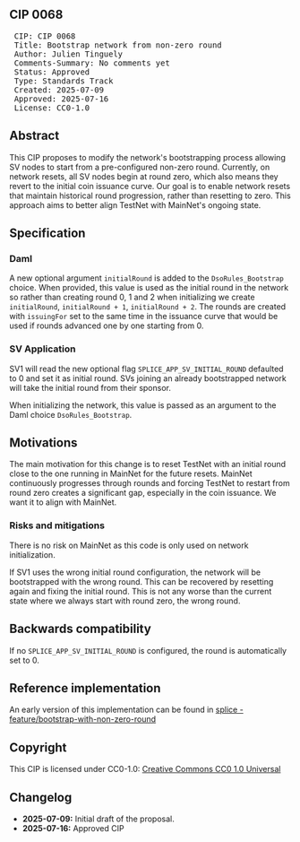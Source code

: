 ## CIP 0068

<pre>
 CIP: CIP 0068
 Title: Bootstrap network from non-zero round
 Author: Julien Tinguely
 Comments-Summary: No comments yet
 Status: Approved
 Type: Standards Track
 Created: 2025-07-09
 Approved: 2025-07-16
 License: CC0-1.0
</pre>

## Abstract

This CIP proposes to modify the network's bootstrapping process allowing SV nodes to start from a pre-configured non-zero round. 
Currently, on network resets, all SV nodes begin at round zero, which also means they revert to the initial coin issuance curve. 
Our goal is to enable network resets that maintain historical round progression, rather than resetting to zero. 
This approach aims to better align TestNet with MainNet's ongoing state.

## Specification

### Daml

A new optional argument `initialRound` is added to the `DsoRules_Bootstrap` choice.
When provided, this value is used as the initial round in the network so rather than creating round 0, 1 and 2 when initializing 
we create `initialRound`, `initialRound + 1`, `initialRound + 2`. The rounds are created with `issuingFor` set to the same time 
in the issuance curve that would be used if rounds advanced one by one starting from 0.

### SV Application

SV1 will read the new optional flag `SPLICE_APP_SV_INITIAL_ROUND` defaulted to 0 and set it as initial round.
SVs joining an already bootstrapped network will take the initial round from their sponsor.

When initializing the network, this value is passed as an argument to the Daml choice `DsoRules_Bootstrap`.

## Motivations

The main motivation for this change is to reset TestNet with an initial round close to the one running in MainNet for the future resets.
MainNet continuously progresses through rounds and forcing TestNet to restart from round zero creates a significant gap, especially in the coin issuance.
We want it to align with MainNet.

### Risks and mitigations

There is no risk on MainNet as this code is only used on network initialization.

If SV1 uses the wrong initial round configuration, the network will be bootstrapped with the wrong round. 
This can be recovered by resetting again and fixing the initial round. This is not any worse than the current state where we always start with round zero, the wrong round.

## Backwards compatibility

If no `SPLICE_APP_SV_INITIAL_ROUND` is configured, the round is automatically set to 0.

## Reference implementation

An early version of this implementation can be found in [splice - feature/bootstrap-with-non-zero-round](https://github.com/hyperledger-labs/splice/tree/feature/bootstrap-with-non-zero-round)

## Copyright

This CIP is licensed under CC0-1.0: [Creative Commons CC0 1.0 Universal](https://creativecommons.org/publicdomain/zero/1.0/)

## Changelog

* **2025-07-09:** Initial draft of the proposal.
* **2025-07-16:** Approved CIP
